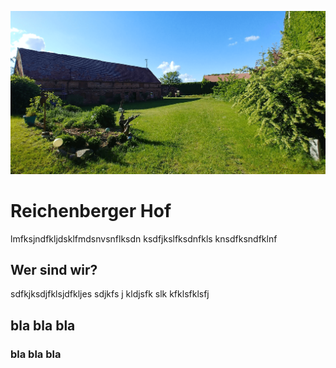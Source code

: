 
![bla bla](/assets/images/header.png)

# Reichenberger Hof
lmfksjndfkljdsklfmdsnvsnflksdn ksdfjkslfksdnfkls  knsdfksndfklnf 

## Wer sind wir?

sdfkjksdjfklsjdfkljes sdjkfs j kldjsfk slk kfklsfklsfj

## bla bla bla

### bla bla bla

